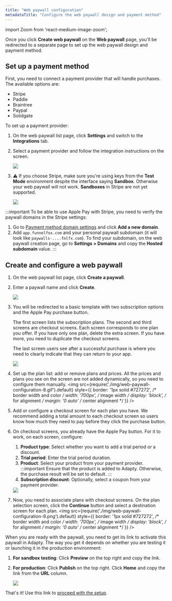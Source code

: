 ```yaml
---
title: "Web paywall configuration"
metadataTitle: "Configure the web paywall design and payment method"
---
```

import Zoom from 'react-medium-image-zoom';

Once you click **Create web paywall** on the **Web paywall** page, you'll be redirected to a separate page to set up the web paywall design and payment method.

## Set up a payment method

First, you need to connect a payment provider that will handle purchases. The available options are:

- Stripe
- Paddle
- Braintree
- Paypal
- Solidgate

To set up a payment provider:
1. On the web paywall list page, click **Settings** and switch to the **Integrations** tab.
2. Select a payment provider and follow the integration instructions on the screen.

   <Zoom>
   <img src={require('./img/web-paywall-configuration-1.png').default}
   style={{
   border: '1px solid #727272', /* border width and color */
   width: '700px', /* image width */
   display: 'block', /* for alignment */
   margin: '0 auto' /* center alignment */
   }}
   />
   </Zoom>

3. ⚠️ If you choose Stripe, make sure you're using keys from the **Test Mode** environment despite the interface saying **Sandbox**. Otherwise your web paywall will not work. **Sandboxes** in Stripe are not yet supported.

   <Zoom>
   <img src={require('./img/web-paywall-configuration-stripe.png').default}
   style={{
   border: '1px solid #727272', /* border width and color */
   width: '700px', /* image width */
   display: 'block', /* for alignment */
   margin: '0 auto' /* center alignment */
   }}
   />
   </Zoom>

:::important
To be able to use Apple Pay with Stripe, you need to verify the paywall domains in the Stripe settings:
1. Go to [Payment method domain settings](https://dashboard.stripe.com/settings/payment_method_domains) and click **Add a new domain**.
2. Add `app.funnelfox.com` and your personal paywall subdomain (it will look like `paywalls-....fnlfx.com`). To find your subdomain, on the web paywall creation page, go to **Settings > Domains** and copy the **Hosted subdomain** value. 
:::

## Create and configure a web paywall
1. On the web paywall list page, click **Create a paywall**. 
2. Enter a paywall name and click **Create**.

   <Zoom>
   <img src={require('./img/web-paywall-configuration-2.png').default}
   style={{
   border: '1px solid #727272', /* border width and color */
   width: '700px', /* image width */
   display: 'block', /* for alignment */
   margin: '0 auto' /* center alignment */
   }}
   />
   </Zoom>
3. You will be redirected to a basic template with two subscription options and the Apple Pay purchase button. 

   The first screen lists the subscription plans. The second and third screens are checkout screens. Each screen corresponds to one plan you offer. If you have only one plan, delete the extra screen. If you have more, you need to duplicate the checkout screens. 

   The last screen users see after a successful purchase is where you need to clearly indicate that they can return to your app.

   <Zoom>
   <img src={require('./img/web-paywall-configuration-10.gif').default}
   style={{
   border: '1px solid #727272', /* border width and color */
   width: '700px', /* image width */
   display: 'block', /* for alignment */
   margin: '0 auto' /* center alignment */
   }}
   />
   </Zoom>
4. Set up the plan list: add or remove plans and prices. All the prices and plans you see on the screen are not added dynamically, so you need to configure them manually.
   <Zoom>
   <img src={require('./img/web-paywall-configuration-8.gif').default}
   style={{
   border: '1px solid #727272', /* border width and color */
   width: '700px', /* image width */
   display: 'block', /* for alignment */
   margin: '0 auto' /* center alignment */
   }}
   />
   </Zoom>
5. Add or configure a checkout screen for each plan you have. We recommend adding a total amount to each checkout screen so users know how much they need to pay before they click the purchase button.
6. On checkout screens, you already have the Apple Pay button. For it to work, on each screen, configure:
   1. **Product type**: Select whether you want to add a trial period or a discount.
   2. **Trial period**: Enter the trial period duration.
   3. **Product**: Select your product from your payment provider.
      :::important
      Ensure that the product is added to Adapty. Otherwise, the purchase result will be set to default.
      :::
   4. **Subscription discount**: Optionally, select a coupon from your payment provider.
   <Zoom>
   <img src={require('./img/web-paywall-configuration-6.png').default}
   style={{
   border: '1px solid #727272', /* border width and color */
   width: '700px', /* image width */
   display: 'block', /* for alignment */
   margin: '0 auto' /* center alignment */
   }}
   />
   </Zoom>
7. Now, you need to associate plans with checkout screens. On the plan selection screen, click the **Continue** button and select a destination screen for each plan.
   <Zoom>
   <img src={require('./img/web-paywall-configuration-9.png').default}
   style={{
   border: '1px solid #727272', /* border width and color */
   width: '700px', /* image width */
   display: 'block', /* for alignment */
   margin: '0 auto' /* center alignment */
   }}
   />
   </Zoom>

When you are ready with the paywall, you need to get its link to activate this paywall in Adapty. The way you get it depends on whether you are testing it or launching it in the production environment:

1. **For sandbox testing**: Click **Preview** on the top right and copy the link.
2. **For production**: Click **Publish** on the top right. Click **Home** and copy the link from the **URL** column.

   <Zoom>
   <img src={require('./img/web-paywall-configuration-11.png').default}
   style={{
   border: '1px solid #727272', /* border width and color */
   width: '700px', /* image width */
   display: 'block', /* for alignment */
   margin: '0 auto' /* center alignment */
   }}
   />
   </Zoom>


That's it! Use this link to [proceed with the setup](web-paywall.md#step-2-activate-the-paywall).
